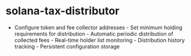 # solana-tax-distributor
- Configure token and fee collector addresses - Set minimum holding requirements for distribution - Automatic periodic distribution of collected fees - Real-time holder list monitoring - Distribution history tracking - Persistent configuration storage
